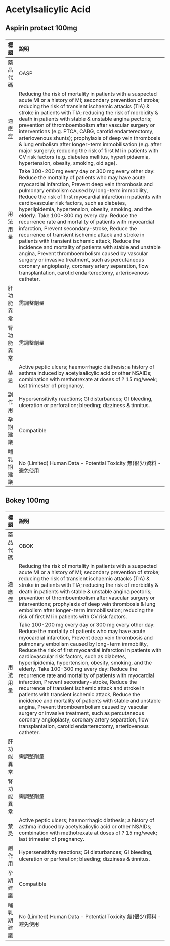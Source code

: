 # Acetylsalicylic Acid

## Aspirin protect 100mg

##### 

| 標題       | 說明                                                                                                                                                                                                                                                                                                                                                                                                                                                                                                                                                                                                                                                                                                                                                                                                                                                                                                                                                       |
|:-----------|:-----------------------------------------------------------------------------------------------------------------------------------------------------------------------------------------------------------------------------------------------------------------------------------------------------------------------------------------------------------------------------------------------------------------------------------------------------------------------------------------------------------------------------------------------------------------------------------------------------------------------------------------------------------------------------------------------------------------------------------------------------------------------------------------------------------------------------------------------------------------------------------------------------------------------------------------------------------|
| 藥品代碼   | OASP                                                                                                                                                                                                                                                                                                                                                                                                                                                                                                                                                                                                                                                                                                                                                                                                                                                                                                                                                       |
| 適應症     | Reducing the risk of mortality in patients with a suspected acute MI or a history of MI; secondary prevention of stroke; reducing the risk of transient ischaemic attacks (TIA) & stroke in patients with TIA; reducing the risk of morbidity & death in patients with stable & unstable angina pectoris; prevention of thromboembolism after vascular surgery or interventions (e.g. PTCA, CABG, carotid endarterectomy, arteriovenous shunts); prophylaxis of deep vein thrombosis & lung embolism after longer-term immobilisation (e.g. after major surgery); reducing the risk of first MI in patients with CV risk factors (e.g. diabetes mellitus, hyperlipidaemia, hypertension, obesity, smoking, old age).                                                                                                                                                                                                                                       |
| 用法用量   | Take 100-200 mg every day or 300 mg every other day: Reduce the mortality of patients who may have acute myocardial infarction, Prevent deep vein thrombosis and pulmonary embolism caused by long-term immobility, Reduce the risk of first myocardial infarction in patients with cardiovascular risk factors, such as diabetes, hyperlipidemia, hypertension, obesity, smoking, and the elderly. Take 100-300 mg every day: Reduce the recurrence rate and mortality of patients with myocardial infarction, Prevent secondary-stroke, Reduce the recurrence of transient ischemic attack and stroke in patients with transient ischemic attack, Reduce the incidence and mortality of patients with stable and unstable angina, Prevent thromboembolism caused by vascular surgery or invasive treatment, such as percutaneous coronary angioplasty, coronary artery separation, flow transplantation, carotid endarterectomy, arteriovenous catheter. |
| 肝功能異常 | 需調整劑量                                                                                                                                                                                                                                                                                                                                                                                                                                                                                                                                                                                                                                                                                                                                                                                                                                                                                                                                                 |
| 腎功能異常 | 需調整劑量                                                                                                                                                                                                                                                                                                                                                                                                                                                                                                                                                                                                                                                                                                                                                                                                                                                                                                                                                 |
| 禁忌       | Active peptic ulcers; haemorrhagic diathesis; a history of asthma induced by acetylsalicylic acid or other NSAIDs; combination with methotrexate at doses of ? 15 mg/week; last trimester of pregnancy.                                                                                                                                                                                                                                                                                                                                                                                                                                                                                                                                                                                                                                                                                                                                                    |
| 副作用     | Hypersensitivity reactions; GI disturbances; GI bleeding, ulceration or perforation; bleeding; dizziness & tinnitus.                                                                                                                                                                                                                                                                                                                                                                                                                                                                                                                                                                                                                                                                                                                                                                                                                                       |
| 孕期建議   | Compatible                                                                                                                                                                                                                                                                                                                                                                                                                                                                                                                                                                                                                                                                                                                                                                                                                                                                                                                                                 |
| 哺乳期建議 | No (Limited) Human Data - Potential Toxicity 無(很少)資料 - 避免使用                                                                                                                                                                                                                                                                                                                                                                                                                                                                                                                                                                                                                                                                                                                                                                                                                                                                                       |

## Bokey 100mg

##### 

| 標題       | 說明                                                                                                                                                                                                                                                                                                                                                                                                                                                                                                                                                                                                                                                                                                                                                                                                                                                                                                                                                       |
|:-----------|:-----------------------------------------------------------------------------------------------------------------------------------------------------------------------------------------------------------------------------------------------------------------------------------------------------------------------------------------------------------------------------------------------------------------------------------------------------------------------------------------------------------------------------------------------------------------------------------------------------------------------------------------------------------------------------------------------------------------------------------------------------------------------------------------------------------------------------------------------------------------------------------------------------------------------------------------------------------|
| 藥品代碼   | OBOK                                                                                                                                                                                                                                                                                                                                                                                                                                                                                                                                                                                                                                                                                                                                                                                                                                                                                                                                                       |
| 適應症     | Reducing the risk of mortality in patients with a suspected acute MI or a history of MI; secondary prevention of stroke; reducing the risk of transient ischaemic attacks (TIA) & stroke in patients with TIA; reducing the risk of morbidity & death in patients with stable & unstable angina pectoris; prevention of thromboembolism after vascular surgery or interventions; prophylaxis of deep vein thrombosis & lung embolism after longer-term immobilisation; reducing the risk of first MI in patients with CV risk factors.                                                                                                                                                                                                                                                                                                                                                                                                                     |
| 用法用量   | Take 100-200 mg every day or 300 mg every other day: Reduce the mortality of patients who may have acute myocardial infarction, Prevent deep vein thrombosis and pulmonary embolism caused by long-term immobility, Reduce the risk of first myocardial infarction in patients with cardiovascular risk factors, such as diabetes, hyperlipidemia, hypertension, obesity, smoking, and the elderly. Take 100-300 mg every day: Reduce the recurrence rate and mortality of patients with myocardial infarction, Prevent secondary-stroke, Reduce the recurrence of transient ischemic attack and stroke in patients with transient ischemic attack, Reduce the incidence and mortality of patients with stable and unstable angina, Prevent thromboembolism caused by vascular surgery or invasive treatment, such as percutaneous coronary angioplasty, coronary artery separation, flow transplantation, carotid endarterectomy, arteriovenous catheter. |
| 肝功能異常 | 需調整劑量                                                                                                                                                                                                                                                                                                                                                                                                                                                                                                                                                                                                                                                                                                                                                                                                                                                                                                                                                 |
| 腎功能異常 | 需調整劑量                                                                                                                                                                                                                                                                                                                                                                                                                                                                                                                                                                                                                                                                                                                                                                                                                                                                                                                                                 |
| 禁忌       | Active peptic ulcers; haemorrhagic diathesis; a history of asthma induced by acetylsalicylic acid or other NSAIDs; combination with methotrexate at doses of ? 15 mg/week; last trimester of pregnancy.                                                                                                                                                                                                                                                                                                                                                                                                                                                                                                                                                                                                                                                                                                                                                    |
| 副作用     | Hypersensitivity reactions; GI disturbances; GI bleeding, ulceration or perforation; bleeding; dizziness & tinnitus.                                                                                                                                                                                                                                                                                                                                                                                                                                                                                                                                                                                                                                                                                                                                                                                                                                       |
| 孕期建議   | Compatible                                                                                                                                                                                                                                                                                                                                                                                                                                                                                                                                                                                                                                                                                                                                                                                                                                                                                                                                                 |
| 哺乳期建議 | No (Limited) Human Data - Potential Toxicity 無(很少)資料 - 避免使用                                                                                                                                                                                                                                                                                                                                                                                                                                                                                                                                                                                                                                                                                                                                                                                                                                                                                       |


